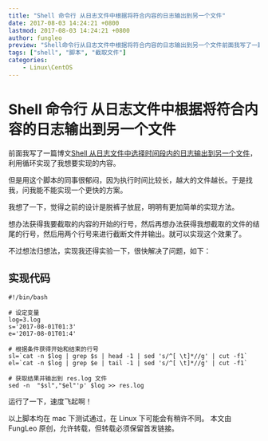 ```yaml
---
title: "Shell 命令行 从日志文件中根据将符合内容的日志输出到另一个文件"
date: 2017-08-03 14:24:21 +0800
lastmod: 2017-08-03 14:24:21 +0800
author: fungleo
preview: "Shell命令行从日志文件中根据将符合内容的日志输出到另一个文件前面我写了一篇博文Shell从日志文件中选择时间段内的日志输出到另一个文件，利用循环实现了我想要实现的内容。但是用这个脚本的同事很郁闷，因为执行时间比较长，越大的文件越长。于是找我，问我能不能实现一个更快的方案。我想了一下，觉得之前的设计是脱裤子放屁，明明有更加简单的实现方法。想办法获得我要截取的内容的开始的行号，然后再想办法获得"
tags: ["shell", "脚本", "截取文件"]
categories:
    - Linux\CentOS
---
```


# Shell 命令行 从日志文件中根据将符合内容的日志输出到另一个文件

前面我写了一篇博文[Shell 从日志文件中选择时间段内的日志输出到另一个文件](http://blog.csdn.net/fungleo/article/details/76571742)，利用循环实现了我想要实现的内容。

但是用这个脚本的同事很郁闷，因为执行时间比较长，越大的文件越长。于是找我，问我能不能实现一个更快的方案。

我想了一下，觉得之前的设计是脱裤子放屁，明明有更加简单的实现方法。

想办法获得我要截取的内容的开始的行号，然后再想办法获得我想截取的文件的结尾的行号，然后用两个行号来进行截断文件并输出。就可以实现这个效果了。

不过想法归想法，实现我还得实验一下，很快解决了问题，如下：

## 实现代码

```
#!/bin/bash

# 设定变量
log=3.log
s='2017-08-01T01:3'
e='2017-08-01T01:4'

# 根据条件获得开始和结束的行号
sl=`cat -n $log | grep $s | head -1 | sed 's/^[ \t]*//g' | cut -f1`
el=`cat -n $log | grep $e | tail -1 | sed 's/^[ \t]*//g' | cut -f1`

# 获取结果并输出到 res.log 文件
sed -n  "$sl","$el"'p' $log >> res.log
```

运行了一下，速度飞起啊！

以上脚本均在 mac 下测试通过，在 Linux 下可能会有稍许不同。
本文由 FungLeo 原创，允许转载，但转载必须保留首发链接。




